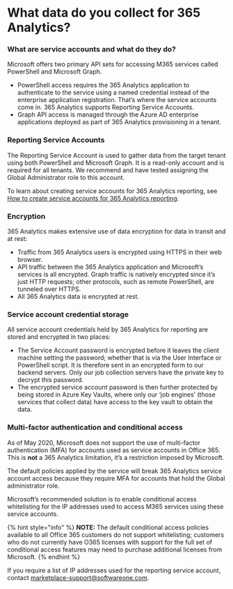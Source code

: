 # What data do you collect for 365 Analytics?

### **What are service accounts and what do they do?** <a href="#service-accounts-and-what-they-do" id="service-accounts-and-what-they-do"></a>

Microsoft offers two primary API sets for accessing M365 services called PowerShell and Microsoft Graph.&#x20;

* PowerShell access requires the 365 Analytics application to authenticate to the service using a named credential instead of the enterprise application registration. That’s where the service accounts come in. 365 Analytics supports Reporting Service Accounts.
* Graph API access is managed through the Azure AD enterprise applications deployed as part of 365 Analytics provisioning in a tenant.

### **Reporting Service Accounts** <a href="#reporting-service-accounts" id="reporting-service-accounts"></a>

The Reporting Service Account is used to gather data from the target tenant using both PowerShell and Microsoft Graph. It is a read-only account and is required for all tenants. We recommend and have tested assigning the Global Administrator role to this account.

To learn about creating service accounts for 365 Analytics reporting, see [How to create service accounts for 365 Analytics reporting](how-to-create-service-accounts-for-365-analytics-reporting.md).

### **Encryption** <a href="#encryption" id="encryption"></a>

365 Analytics makes extensive use of data encryption for data in transit and at rest:

* Traffic from 365 Analytics users is encrypted using HTTPS in their web browser.
* API traffic between the 365 Analytics application and Microsoft’s services is all encrypted. Graph traffic is natively encrypted since it’s just HTTP requests; other protocols, such as remote PowerShell, are tunneled over HTTPS.
* All 365 Analytics data is encrypted at rest.

### **Service account credential storage** <a href="#service-account-credential-storage" id="service-account-credential-storage"></a>

All service account credentials held by 365 Analytics for reporting are stored and encrypted in two places:

* The Service Account password is encrypted before it leaves the client machine setting the password; whether that is via the User Interface or PowerShell script. It is therefore sent in an encrypted form to our backend servers. Only our job collection servers have the private key to decrypt this password.
* The encrypted service account password is then further protected by being stored in Azure Key Vaults, where only our ‘job engines’ (those services that collect data) have access to the key vault to obtain the data.

### **Multi-factor authentication and conditional access** <a href="#multi-factor-authentication-and-conditional-access" id="multi-factor-authentication-and-conditional-access"></a>

As of May 2020, Microsoft does not support the use of multi-factor authentication (MFA) for accounts used as service accounts in Office 365. This is **not** a 365 Analytics limitation, it’s a restriction imposed by Microsoft.&#x20;

The default policies applied by the service will break 365 Analytics service account access because they require MFA for accounts that hold the Global administrator role.

Microsoft’s recommended solution is to enable conditional access whitelisting for the IP addresses used to access M365 services using these service accounts.

{% hint style="info" %}
**NOTE:** The default conditional access policies available to all Office 365 customers do not support whitelisting; customers who do not currently have O365 licenses with support for the full set of conditional access features may need to purchase additional licenses from Microsoft.
{% endhint %}

If you require a list of IP addresses used for the reporting service account, contact [marketplace-support@softwareone.com](mailto:marketplace-support@softwareone.com).
